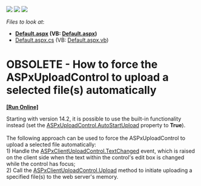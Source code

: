 <!-- default badges list -->
![](https://img.shields.io/endpoint?url=https://codecentral.devexpress.com/api/v1/VersionRange/134060209/13.1.4%2B)
[![](https://img.shields.io/badge/Open_in_DevExpress_Support_Center-FF7200?style=flat-square&logo=DevExpress&logoColor=white)](https://supportcenter.devexpress.com/ticket/details/E2531)
[![](https://img.shields.io/badge/📖_How_to_use_DevExpress_Examples-e9f6fc?style=flat-square)](https://docs.devexpress.com/GeneralInformation/403183)
<!-- default badges end -->
<!-- default file list -->
*Files to look at*:

* **[Default.aspx](./CS/WebSite/Default.aspx) (VB: [Default.aspx](./VB/WebSite/Default.aspx))**
* [Default.aspx.cs](./CS/WebSite/Default.aspx.cs) (VB: [Default.aspx.vb](./VB/WebSite/Default.aspx.vb))
<!-- default file list end -->
# OBSOLETE - How to force the ASPxUploadControl to upload a selected file(s) automatically
<!-- run online -->
**[[Run Online]](https://codecentral.devexpress.com/e2531)**
<!-- run online end -->


<p>Starting with version 14.2, it is possible to use the built-in functionality instead (set the <a href="https://documentation.devexpress.com/#AspNet/DevExpressWebASPxUploadControl_AutoStartUploadtopic">ASPxUploadControl.AutoStartUpload</a> property to <strong>True</strong>).<br /><br />The following approach can be used to force the ASPxUploadControl to upload a selected file automatically:<br /> 1) Handle the <a href="http://documentation.devexpress.com/#AspNet/DevExpressWebASPxUploadControlScriptsASPxClientUploadControl_TextChangedtopic">ASPxClientUploadControl.TextChanged</a> event, which is raised on the client side when the text within the control's edit box is changed while the control has focus;<br /> 2) Call the <a href="http://documentation.devexpress.com/#AspNet/DevExpressWebASPxUploadControlScriptsASPxClientUploadControl_Uploadtopic">ASPxClientUploadControl.Upload</a> method to initiate uploading a specified file(s) to the web server's memory.</p>

<br/>


